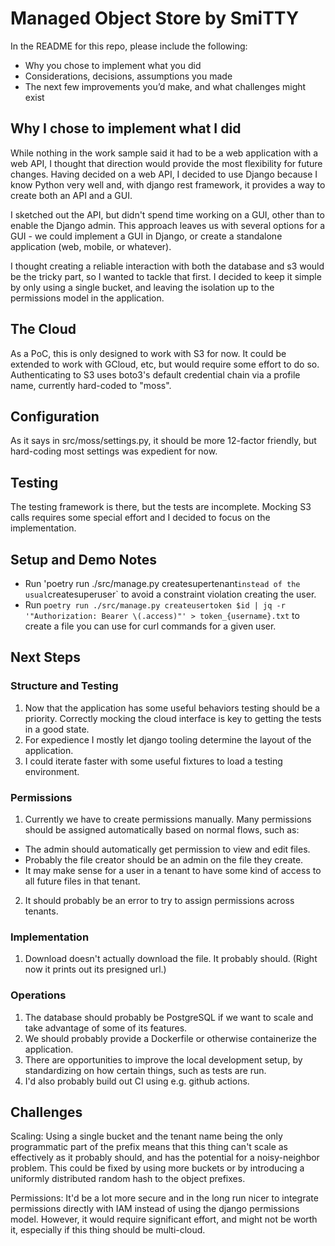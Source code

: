 # Managed Object Store by SmiTTY

In the README for this repo, please include the following:
- Why you chose to implement what you did
- Considerations, decisions, assumptions you made
- The next few improvements you’d make, and what challenges might exist

## Why I chose to implement what I did

While nothing in the work sample said it had to be a web application with a web API, I thought that direction would provide the most flexibility for future changes. Having decided on a web API, I decided to use Django because I know Python very well and, with django rest framework, it provides a way to create both an API and a GUI.

I sketched out the API, but didn't spend time working on a GUI, other than to enable the Django admin. This approach leaves us with several options for a GUI - we could implement a GUI in Django, or create a standalone application (web, mobile, or whatever).

I thought creating a reliable interaction with both the database and s3 would be the tricky part, so I wanted to tackle that first. I decided to keep it simple by only using a single bucket, and leaving the isolation up to the permissions model in the application.


## The Cloud

As a PoC, this is only designed to work with S3 for now. It could be extended to work with GCloud, etc, but would require some effort to do so. Authenticating to S3 uses boto3's default credential chain via a profile name, currently hard-coded to "moss".


## Configuration

As it says in src/moss/settings.py, it should be more 12-factor friendly, but hard-coding most settings was expedient for now.


## Testing

The testing framework is there, but the tests are incomplete. Mocking S3 calls requires some special effort and I decided to focus on the implementation.


## Setup and Demo Notes

- Run 'poetry run ./src/manage.py createsupertenant` instead of the usual `createsuperuser` to avoid a constraint violation creating the user.
- Run `poetry run ./src/manage.py createusertoken $id | jq -r '"Authorization: Bearer \(.access)"' > token_{username}.txt` to create a file you can use for curl commands for a given user.


## Next Steps

### Structure and Testing

1. Now that the application has some useful behaviors testing should be a priority. Correctly mocking the cloud interface is key to getting the tests in a good state.
2. For expedience I mostly let django tooling determine the layout of the application.
3. I could iterate faster with some useful fixtures to load a testing environment.

### Permissions

1. Currently we have to create permissions manually. Many permissions should be assigned automatically based on normal flows, such as:
  - The admin should automatically get permission to view and edit files.
  - Probably the file creator should be an admin on the file they create.
  - It may make sense for a user in a tenant to have some kind of access to all future files in that tenant.
2. It should probably be an error to try to assign permissions across tenants.

### Implementation

1. Download doesn't actually download the file. It probably should. (Right now it prints out its presigned url.)

### Operations

1. The database should probably be PostgreSQL if we want to scale and take advantage of some of its features.
2. We should probably provide a Dockerfile or otherwise containerize the application.
3. There are opportunities to improve the local development setup, by standardizing on how certain things, such as tests are run.
4. I'd also probably build out CI using e.g. github actions.

## Challenges

Scaling: Using a single bucket and the tenant name being the only programmatic part of the prefix means that this thing can't scale as effectively as it probably should, and has the potential for a noisy-neighbor problem. This could be fixed by using more buckets or by introducing a uniformly distributed random hash to the object prefixes.

Permissions: It'd be a lot more secure and in the long run nicer to integrate permissions directly with IAM instead of using the django permissions model. However, it would require significant effort, and might not be worth it, especially if this thing should be multi-cloud.
